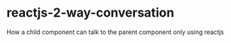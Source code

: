 # reactjs-2-way-conversation
How a child component can talk to the parent component only using reactjs
